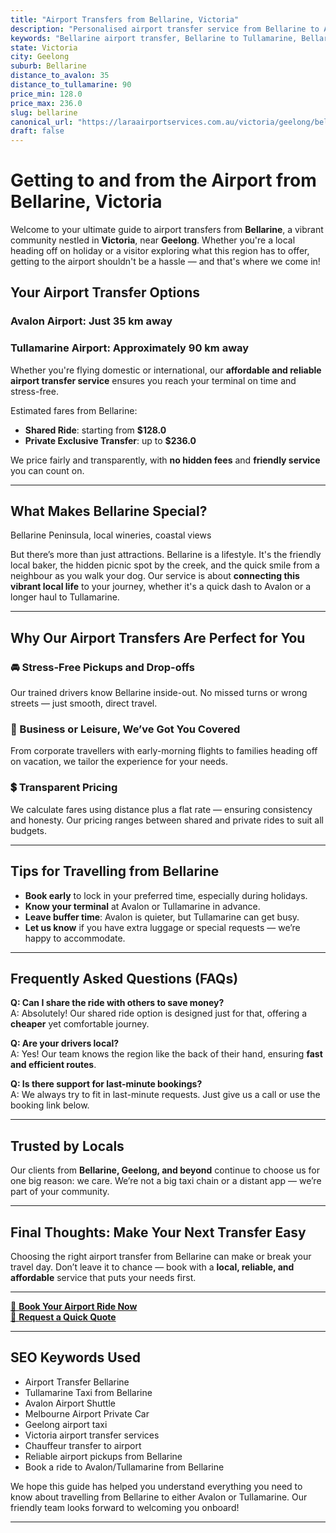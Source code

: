 ```yaml
---
title: "Airport Transfers from Bellarine, Victoria"
description: "Personalised airport transfer service from Bellarine to Avalon and Tullamarine airports. Enjoy a smooth, affordable ride with us!"
keywords: "Bellarine airport transfer, Bellarine to Tullamarine, Bellarine to Avalon, airport taxi Bellarine, private airport transfer Bellarine, shared ride Bellarine, Bellarine transfers, airport shuttle Bellarine, book Bellarine airport taxi, affordable Bellarine airport transfer, Bellarine airport transfer service, airport transfer Geelong, airport transfer Melbourne, Melbourne airport taxi, airport transfers Victoria, Tullamarine airport shuttle, Avalon airport transfers, Melbourne private transfer, airport transport services Melbourne"
state: Victoria
city: Geelong
suburb: Bellarine
distance_to_avalon: 35
distance_to_tullamarine: 90
price_min: 128.0
price_max: 236.0
slug: bellarine
canonical_url: "https://laraairportservices.com.au/victoria/geelong/bellarine/"
draft: false
---
```


# Getting to and from the Airport from Bellarine, Victoria

Welcome to your ultimate guide to airport transfers from **Bellarine**, a vibrant community nestled in **Victoria**, near **Geelong**. Whether you're a local heading off on holiday or a visitor exploring what this region has to offer, getting to the airport shouldn't be a hassle — and that's where we come in!

## Your Airport Transfer Options

### Avalon Airport: Just 35 km away  
### Tullamarine Airport: Approximately 90 km away

Whether you're flying domestic or international, our **affordable and reliable airport transfer service** ensures you reach your terminal on time and stress-free.

Estimated fares from Bellarine:
- **Shared Ride**: starting from **$128.0**
- **Private Exclusive Transfer**: up to **$236.0**

We price fairly and transparently, with **no hidden fees** and **friendly service** you can count on.

---

## What Makes Bellarine Special?

Bellarine Peninsula, local wineries, coastal views

But there’s more than just attractions. Bellarine is a lifestyle. It's the friendly local baker, the hidden picnic spot by the creek, and the quick smile from a neighbour as you walk your dog. Our service is about **connecting this vibrant local life** to your journey, whether it's a quick dash to Avalon or a longer haul to Tullamarine.

---

## Why Our Airport Transfers Are Perfect for You

### 🚘 Stress-Free Pickups and Drop-offs
Our trained drivers know Bellarine inside-out. No missed turns or wrong streets — just smooth, direct travel.

### 💼 Business or Leisure, We’ve Got You Covered
From corporate travellers with early-morning flights to families heading off on vacation, we tailor the experience for your needs.

### 💲 Transparent Pricing
We calculate fares using distance plus a flat rate — ensuring consistency and honesty. Our pricing ranges between shared and private rides to suit all budgets.

---

## Tips for Travelling from Bellarine

- **Book early** to lock in your preferred time, especially during holidays.
- **Know your terminal** at Avalon or Tullamarine in advance.
- **Leave buffer time**: Avalon is quieter, but Tullamarine can get busy.
- **Let us know** if you have extra luggage or special requests — we’re happy to accommodate.

---

## Frequently Asked Questions (FAQs)

**Q: Can I share the ride with others to save money?**  
A: Absolutely! Our shared ride option is designed just for that, offering a **cheaper** yet comfortable journey.

**Q: Are your drivers local?**  
A: Yes! Our team knows the region like the back of their hand, ensuring **fast and efficient routes**.

**Q: Is there support for last-minute bookings?**  
A: We always try to fit in last-minute requests. Just give us a call or use the booking link below.

---

## Trusted by Locals

Our clients from **Bellarine, Geelong, and beyond** continue to choose us for one big reason: we care. We’re not a big taxi chain or a distant app — we’re part of your community.

---

## Final Thoughts: Make Your Next Transfer Easy

Choosing the right airport transfer from Bellarine can make or break your travel day. Don’t leave it to chance — book with a **local, reliable, and affordable** service that puts your needs first.

---

[📅 **Book Your Airport Ride Now**](https://laraairportservices.square.site/s/appointments)  
[📧 **Request a Quick Quote**](https://laraairportservices.square.site/contact-us)

---

## SEO Keywords Used
- Airport Transfer Bellarine
- Tullamarine Taxi from Bellarine
- Avalon Airport Shuttle
- Melbourne Airport Private Car
- Geelong airport taxi
- Victoria airport transfer services
- Chauffeur transfer to airport
- Reliable airport pickups from Bellarine
- Book a ride to Avalon/Tullamarine from Bellarine

We hope this guide has helped you understand everything you need to know about travelling from Bellarine to either Avalon or Tullamarine. Our friendly team looks forward to welcoming you onboard!

---
